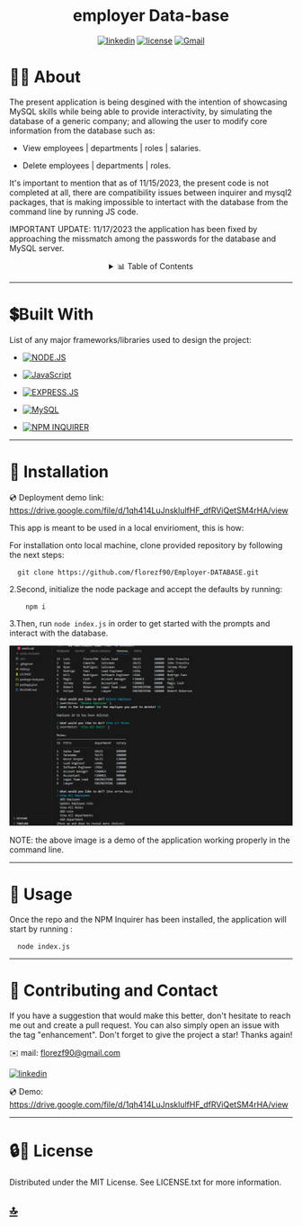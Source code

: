 <p><h1 align= "center" id="title">employer Data-base </h1></p>


<div style="text-align: center;">

[![linkedin](https://img.shields.io/badge/linkedin-blue?style=for-the-badge&logo=linkedin&logoColor=white&logoWidth=20&link=https://www.linkedin.com/in/luis-felipe-florez-98403123a/)](https://www.linkedin.com/in/luis-felipe-florez-98403123a/)  [![license](https://img.shields.io/badge/license-MIT-white?labelColor=green&style=for-the-badge&logo=license&logoColor=white&logoWidth=20&link=https://github.com/florezf90/PRO-README-generator/blob/main/LICENSE)](https://github.com/florezf90/PRO-README-generator/blob/main/LICENSE)   [![Gmail](https://img.shields.io/badge/Gmail-red?style=for-the-badge&logo=Gmail&logoColor=white&logoWidth=20)](mailto:florezf90@gmail.com)


</div>


  # 👩‍💻 About

The present application is being desgined with the intention of showcasing MySQL skills while being able to provide interactivity, by simulating the database of a generic company;
and allowing the user to modify core information from the database such as:

* View employees | departments | roles | salaries.

* Delete employees | departments | roles.


It's important to mention that  as of 11/15/2023, the present code is not completed at all, there are compatibility issues between inquirer and mysql2 packages, that is making impossible to
intertact with the database from the command line by running JS code.

IMPORTANT UPDATE: 11/17/2023 the application has been fixed by approaching the missmatch among the passwords for the database and MySQL server.



<details>
  <summary align= "center"> 📊 Table of Contents </summary>
  <ol>
    <li>
      <a>About The Project</a>
        <li><a>Built With</a></li>
    </li>
    <li><a>Installation</a></li>
    <li><a >Usage</a></li>
    <li><a >Contributing and Contact</a></li>
    <li><a >Acknowledgments</a></li>
    <li><a >License</a></li>
  </ol>
</details>




---------
# 💲Built With 

 List of any major frameworks/libraries used to design the project: 


* [![NODE.JS](https://img.shields.io/badge/NODE.JS-green?style=flat&logo=node.js&logoColor=white&logoWidth=21&link=https://nodejs.org/en)](https://nodejs.org/en)

* [![JavaScript](https://img.shields.io/badge/JavaScript-white?style=flat&logo=JavaScript&logoColor=yellow&logoWidth=21&link=https://www.w3schools.com/js/)](https://www.w3schools.com/js/)

* [![EXPRESS.JS](https://img.shields.io/badge/EXPRESS.JS-Green?style=flat&link=https://expressjs.com/)](https://expressjs.com/)

* [![MySQL](https://img.shields.io/badge/MySQL-blue?style=plastic&link=https://dev.mysql.com/doc/)](https://dev.mysql.com/doc/)

*  [![NPM INQUIRER](https://img.shields.io/badge/NPM%20INQUIRER-red?style=flat&logo=npm&logoColor=white&link=https://www.npmjs.com/package/inquirer)](https://www.npmjs.com/package/inquirer)

---------------------------------

# 🚀 Installation 


💿 Deployment demo link: https://drive.google.com/file/d/1qh414LuJnsklulfHF_dfRViQetSM4rHA/view

This app is meant to be used in a local envirioment, this is how:


For installation onto local machine, clone provided repository by following the next steps:

 
      git clone https://github.com/florezf90/Employer-DATABASE.git


2.Second, initialize the node package and accept the defaults by running: 
 
        npm i
 
   
3.Then, run `node index.js` in order to get started with the prompts and interact with the database.

![web demo photo](./assets/photos/datawork.png)

NOTE: the above image is a demo of the application working properly in the command line.

  
 -----------------------------
 # 📖 Usage

  Once the repo and the NPM Inquirer has been installed, the application will start by running :
  
      node index.js
   

-------- 

# 📱 Contributing and Contact 

If you have a suggestion that would make this better, don't hesitate to reach me out and create a pull request. You can also simply open an issue with the tag "enhancement". Don't forget to give the project a star! Thanks again!

 ✉️ mail: florezf90@gmail.com

 [![linkedin](https://img.shields.io/badge/linkedin-blue?style=flat&logo=linkedin&logoColor=white&logoWidth=20&link=https://www.linkedin.com/in/luis-felipe-florez-98403123a/)](https://www.linkedin.com/in/luis-felipe-florez-98403123a/)


 💿 Demo: https://drive.google.com/file/d/1qh414LuJnsklulfHF_dfRViQetSM4rHA/view


-----

 # 🔒🔑 License
 
Distributed under the MIT License. See LICENSE.txt for more information.


## [🔝](#title)



[linkedin-shield]: https://img.shields.io/badge/-LinkedIn-black.svg?style=for-the-badge&logo=linkedin&colorB=555
[linkedin-url]: https://www.linkedin.com/in/luis-felipe-florez-98403123a/



